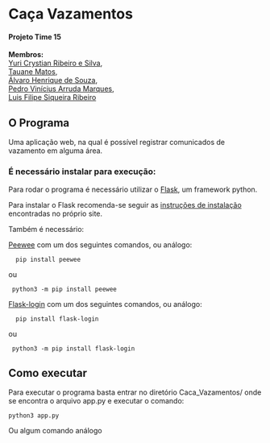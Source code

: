 # Caça Vazamentos

#### Projeto Time 15
 **Membros:**  <br/>[Yuri Crystian Ribeiro e Silva](https://github.com/guiatsu),<br/>
        [Tauane Matos](https://github.com/eaitae),<br/>
        [Álvaro Henrique de Souza](https://github.com/AlvaroSouza1),<br/>
        [Pedro Vinícius Arruda Marques](https://github.com/PedroVAM),<br/>
        [Luis Filipe Siqueira Ribeiro](https://github.com/Poskvansk)<br/>

## O Programa
  
   Uma aplicação web, na qual é possível registrar comunicados de vazamento em alguma área.
   
###  É necessário instalar para execução:


  Para rodar o programa é necessário utilizar o [Flask](https://flask.palletsprojects.com/en/2.0.x/), um framework python.
  
  Para instalar o Flask recomenda-se seguir as [instruções de instalação](https://flask.palletsprojects.com/en/2.0.x/installation/) encontradas no próprio site.
  
  Também é necessário:
  
  [Peewee](http://docs.peewee-orm.com/en/latest/) com um dos seguintes comandos, ou análogo:
  
  ```
    pip install peewee
  ```
   ou
   ```
    python3 -m pip install peewee
  ```
  
  [Flask-login](https://flask-login.readthedocs.io/en/latest/) com um dos seguintes comandos, ou análogo:
  
  ```
    pip install flask-login
  ```
  ou
   ```
    python3 -m pip install flask-login
  ```
  
  ## Como executar

Para executar o programa basta entrar no diretório Caca_Vazamentos/ onde se encontra o arquivo app.py e executar o comando:
```
python3 app.py
```
Ou algum comando análogo
